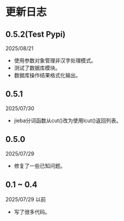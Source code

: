 # 更新日志

## 0.5.2(Test Pypi)

2025/08/21

- 使用参数对象管理非汉字处理模式。
- 测试了数据库模块。
- 数据库操作结果格式化输出。

## 0.5.1

2025/07/30

- jieba分词函数从cut()改为使用lcut()返回列表。

## 0.5.0 

2025/07/29

- 修复了一些已知问题。

## 0.1 ~ 0.4

2025/07/29 以前

- 写了很多代码。